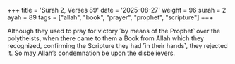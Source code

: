 +++
title = 'Surah 2, Verses 89'
date = '2025-08-27'
weight = 96
surah = 2
ayah = 89
tags = ["allah", "book", "prayer", "prophet", "scripture"]
+++

Although they used to pray for victory ˹by means of the Prophet˺ over the polytheists, when there came to them a Book from Allah which they recognized, confirming the Scripture they had ˹in their hands˺, they rejected it. So may Allah’s condemnation be upon the disbelievers.